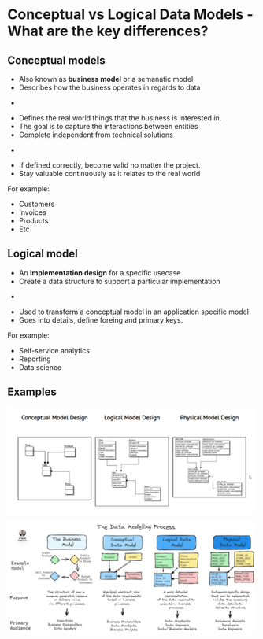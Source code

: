# Conceptual vs Logical Data Models - What are the key differences?

## Conceptual models

* Also known as **business model** or a semanatic model
* Describes how the business operates in regards to data
-
* Defines the real world things that the business is interested in.
* The goal is to capture the interactions between entities
* Complete  independent from technical solutions
- 
* If defined correctly, become valid no matter the project. 
* Stay valuable continuously as it relates to the real world

For example: 
- Customers
- Invoices
- Products
- Etc

## Logical model

* An **implementation design** for a specific usecase
* Create a data structure to support a particular implementation
-
* Used to transform a conceptual model in an application specific model
* Goes into details, define foreing and primary keys.

For example:
- Self-service analytics
- Reporting
- Data science

## Examples

![Alt text](images\first.png)

![Alt text](images\second.png)